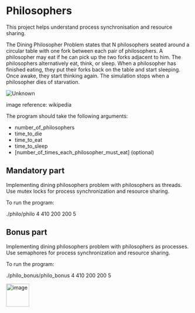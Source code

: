 # Philosophers
This project helps understand process synchronisation and resource sharing.

The Dining Philosopher Problem states that N philosophers seated around a circular table with one fork between each pair of philosophers. A philosopher may eat if he can pick up the two forks adjacent to him. The philosophers alternatively eat, think, or sleep. When a philosopher has finished eating, they put their forks back on the table and start sleeping. Once awake, they start thinking again. The simulation stops when a philosopher dies of starvation.

![Unknown](https://user-images.githubusercontent.com/66158938/200158848-f1ae3e0b-f647-48a6-8a7d-2ded08f9211b.jpeg)

image reference: wikipedia


The program should take the following arguments:

- number_of_philosophers
- time_to_die 
- time_to_eat 
- time_to_sleep 
- [number_of_times_each_philosopher_must_eat] (optional)

## Mandatory part

Implementing dining philosophers problem with philosophers as threads.
Use mutex locks for process synchronization and resource sharing.

To run the program:

./philo/philo 4 410 200 200 5

## Bonus part

Implementing dining philosophers problem with philosophers as processes.
Use semaphores for process synchronization and resource sharing.

To run the program:

./philo_bonus/philo_bonus 4 410 200 200 5


<img width="63" alt="image" src="https://user-images.githubusercontent.com/66158938/200159277-c11eb137-a4ac-4ab9-a13d-58845474e39c.png">
